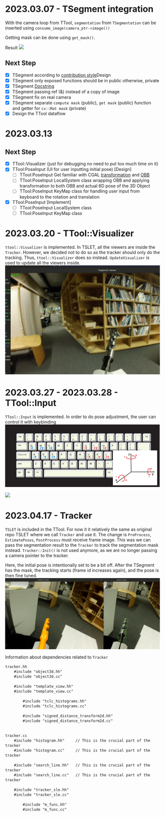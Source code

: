 # 2023.03.07 - TSegment integration
With the camera loop from TTool, `segmentation` from `TSegmentation` can be inserted using `consume_image(camera_ptr->image())`

Getting mask can be done using `get_mask()`.

Result
![](2023.03.07/TSegment-integration.gif)

## Next Step
- [x] TSegment according to [contribution style](https://github.com/ibois-epfl/augmented-carpentry/blob/main/CONTRIBUTING.md)Design
- [x] TSegment only exposed functions should be in public otherwise, private
- [x] TSegment [Docstring](https://github.com/ibois-epfl/TSlam/blob/main/src/reconstruction/ts_geometric_solver.hh)
- [X] TSegment passing ref (&) instead of a copy of image
- [x] TSegment fix on real camera
- [x] TSegment separate `compute mask` (public), `get mask` (public) function and getter for `cv::Mat mask` (private)
- [X] Design the TTool dataflow

# 2023.03.13
## Next Step
- [x] TTool::Visualizer (just for debugging no need to put too much time on it)
- [x] TTool:PoseInput (UI for user inputting initial pose) [Design]
    - [ ] TTool:PoseInput Get familiar with CGAL [transformation](https://doc.cgal.org/latest/Kernel_23/classOptimal_bounding_box/index.html) and [OBB](https://doc.cgal.org/latest/Optimal_bounding_box/index.html)
    - [ ] TTool:PoseInput LocalSystem class wrapping OBB and applying transformation to both OBB and actual 6D pose of the 3D Object
    - [ ] TTool:PoseInput KeyMap class for handling user input from keyboard to the rotation and translation
- [x] TTool:PoseInput [Implement]
    - [ ] TTool:PoseInput LocalSystem class
    - [ ] TTool:PoseInput KeyMap class

# 2023.03.20 - TTool::Visualizer
`ttool::Visualizer` is implemented. In TSLET, all the viewers are inside the `Tracker`. However, we decided not to do so as the tracker should only do the tracking. Thus, `ttool::Visualizer` does so instead. `UpdateVisualizer` is used to update all the viewers inside.
![](2023.03.20/baby_step_viewer.gif)

# 2023.03.27 - 2023.03.28 - TTool::Input
`TTool::Input` is implemented. In order to do pose adjustment, the user can control it with keybinding
![](2023.03.27/Input.jpg)

![](2023.03.27/IMG_2117.gif)

# 2023.04.17 - Tracker
`TSLET` is included in the TTool. For now it it relatively the same as original repo TSLET where we call `Tracker` and use it. The change is `PreProcess`, `EstimatePoses`, `PostProcess` must receive frame image. This was we can pass the segmentation result to the `Tracker` to track the segmentation mask instead. `Tracker::Init()` is not used anymore, as we are no longer passing a camera pointer to the tracker.

Here, the initial pose is intentionally set to be a bit off. After the TSegment has the mask, the tracking starts (frame id increases again), and the pose is then fine tuned.
![](2023.04.17/TSLET-integration.gif)

Information about dependencies related to `Tracker`
```
tracker.hh
    #include "object3d.hh"
    #include "object3d.cc"

    #include "template_view.hh"
    #include "template_view.cc"

        #include "tclc_histograms.hh"
        #include "tclc_histograms.cc"

        #include "signed_distance_transform2d.hh"
        #include "signed_distance_transform2d.cc"


tracker.cc
    #include "histogram.hh"     // This is the crucial part of the tracker
    #include "histogram.cc"     // This is the crucial part of the tracker

    #include "search_line.hh"   // This is the crucial part of the tracker
    #include "search_line.cc"   // This is the crucial part of the tracker

    #include "tracker_sle.hh"
    #include "tracker_sle.cc"

        #include "m_func.hh"
        #include "m_func.cc"
```